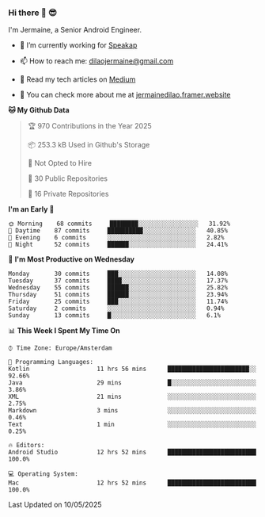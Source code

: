 ### Hi there 👋 😎
I'm Jermaine, a Senior Android Engineer.

- 🔭 I’m currently working for [Speakap](https://www.speakap.com/)

- 📫 How to reach me: dilaojermaine@gmail.com

- 📖 Read my tech articles on [Medium](https://jermainedilao.medium.com/)

- 👀 You can check more about me at [jermainedilao.framer.website](https://jermainedilao.framer.website)

<!--
**jermainedilao/jermainedilao** is a ✨ _special_ ✨ repository because its `README.md` (this file) appears on your GitHub profile.

Here are some ideas to get you started:

- 🔭 I’m currently working on ...
- 🌱 I’m currently learning ...
- 👯 I’m looking to collaborate on ...
- 🤔 I’m looking for help with ...
- 💬 Ask me about ...
- 📫 How to reach me: ...
- 😄 Pronouns: ...
- ⚡ Fun fact: ...
-->

<!--START_SECTION:waka-->
**🐱 My Github Data** 

> 🏆 970 Contributions in the Year 2025
 > 
> 📦 253.3 kB Used in Github's Storage 
 > 
> 🚫 Not Opted to Hire
 > 
> 📜 30 Public Repositories 
 > 
> 🔑 16 Private Repositories  
 > 
**I'm an Early 🐤** 

```text
🌞 Morning    68 commits     ████████░░░░░░░░░░░░░░░░░   31.92% 
🌆 Daytime    87 commits     ██████████░░░░░░░░░░░░░░░   40.85% 
🌃 Evening    6 commits      ░░░░░░░░░░░░░░░░░░░░░░░░░   2.82% 
🌙 Night      52 commits     ██████░░░░░░░░░░░░░░░░░░░   24.41%

```
📅 **I'm Most Productive on Wednesday** 

```text
Monday       30 commits     ███░░░░░░░░░░░░░░░░░░░░░░   14.08% 
Tuesday      37 commits     ████░░░░░░░░░░░░░░░░░░░░░   17.37% 
Wednesday    55 commits     ██████░░░░░░░░░░░░░░░░░░░   25.82% 
Thursday     51 commits     ██████░░░░░░░░░░░░░░░░░░░   23.94% 
Friday       25 commits     ███░░░░░░░░░░░░░░░░░░░░░░   11.74% 
Saturday     2 commits      ░░░░░░░░░░░░░░░░░░░░░░░░░   0.94% 
Sunday       13 commits     █░░░░░░░░░░░░░░░░░░░░░░░░   6.1%

```


📊 **This Week I Spent My Time On** 

```text
⌚︎ Time Zone: Europe/Amsterdam

💬 Programming Languages: 
Kotlin                   11 hrs 56 mins      ███████████████████████░░   92.66% 
Java                     29 mins             █░░░░░░░░░░░░░░░░░░░░░░░░   3.86% 
XML                      21 mins             ░░░░░░░░░░░░░░░░░░░░░░░░░   2.75% 
Markdown                 3 mins              ░░░░░░░░░░░░░░░░░░░░░░░░░   0.46% 
Text                     1 min               ░░░░░░░░░░░░░░░░░░░░░░░░░   0.25%

🔥 Editors: 
Android Studio           12 hrs 52 mins      █████████████████████████   100.0%

💻 Operating System: 
Mac                      12 hrs 52 mins      █████████████████████████   100.0%

```


 Last Updated on 10/05/2025
<!--END_SECTION:waka-->
